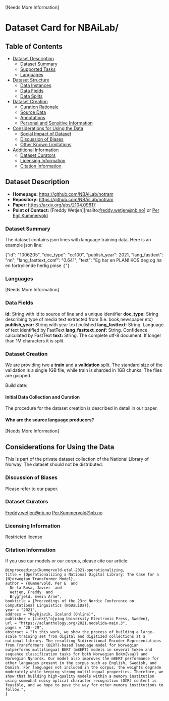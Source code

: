 [Needs More Information]

# Dataset Card for NBAiLab/<corpusname>

## Table of Contents
- [Dataset Description](#dataset-description)
  - [Dataset Summary](#dataset-summary)
  - [Supported Tasks](#supported-tasks-and-leaderboards)
  - [Languages](#languages)
- [Dataset Structure](#dataset-structure)
  - [Data Instances](#data-instances)
  - [Data Fields](#data-instances)
  - [Data Splits](#data-instances)
- [Dataset Creation](#dataset-creation)
  - [Curation Rationale](#curation-rationale)
  - [Source Data](#source-data)
  - [Annotations](#annotations)
  - [Personal and Sensitive Information](#personal-and-sensitive-information)
- [Considerations for Using the Data](#considerations-for-using-the-data)
  - [Social Impact of Dataset](#social-impact-of-dataset)
  - [Discussion of Biases](#discussion-of-biases)
  - [Other Known Limitations](#other-known-limitations)
- [Additional Information](#additional-information)
  - [Dataset Curators](#dataset-curators)
  - [Licensing Information](#licensing-information)
  - [Citation Information](#citation-information)

## Dataset Description

- **Homepage:** https://github.com/NBAiLab/notram
- **Repository:** https://github.com/NBAiLab/notram
- **Paper:** https://arxiv.org/abs/2104.09617
- **Point of Contact:** [Freddy Wetjen][mailto:freddy.wetjen@nb.no] or [Per Egil Kummervold](mailto:per.egil.kummervold@nb.no)

### Dataset Summary

The <corpusname> dataset contains json lines with language training data. Here is an example json line:

{"id": "1006205", "doc_type": "cc100", "publish_year": 2021, "lang_fasttext": "nn", "lang_fasttext_conf": "0.641", "text": "Eg har en PLAN! KOS deg og ha en fortryllende herlig pinse :)"}

### Languages
[Needs More Information]

### Data Fields

**id:** String with id to source of line and a unique identifier
**doc_type:** String describing type of media text extracted from (I.e. book,newspaper etc)
**publish_year:** String with year text pulished
**lang_fasttext:** String. Language of text identified by FastText
**lang_fasttext_conf:** String. Confidence calculated by FastText
**text:** String. The complete utf-8 document. If longer than 1M characters it is split. 

### Dataset Creation
We are providing two a **train** and a **validation** split. The standard size of the validation is a single 1GB file, while train is sharded in 1GB chunks. The files are gxipped.

Build date: <builddate>

#### Initial Data Collection and Curation
The procedure for the dataset creation is described in detail in our paper.

#### Who are the source language producers?
[Needs More Information]


<stats>

## Considerations for Using the Data
This is part of the private dataset collection of the National Library of Norway. The dataset should not be distributed.


### Discussion of Biases
Please refer to our paper.

### Dataset Curators
Freddy.wetjen@nb.no
Per.Kummervold@nb.no

### Licensing Information

Restricted license

### Citation Information
If you use our models or our corpus, please cite our article:

    @inproceedings{kummervold-etal-2021-operationalizing,
    title = {Operationalizing a National Digital Library: The Case for a {N}orwegian Transformer Model},
    author = {Kummervold, Per E  and
      De la Rosa, Javier  and
      Wetjen, Freddy  and
      Brygfjeld, Svein Arne",
    booktitle = {Proceedings of the 23rd Nordic Conference on Computational Linguistics (NoDaLiDa)},
    year = "2021",
    address = "Reykjavik, Iceland (Online)",
    publisher = {Link{\"o}ping University Electronic Press, Sweden},
    url = "https://aclanthology.org/2021.nodalida-main.3",
    pages = "20--29",
    abstract = "In this work, we show the process of building a large-scale training set from digital and digitized collections at a national library. The resulting Bidirectional Encoder Representations from Transformers (BERT)-based language model for Norwegian outperforms multilingual BERT (mBERT) models in several token and sequence classification tasks for both Norwegian Bokm{\aa}l and Norwegian Nynorsk. Our model also improves the mBERT performance for other languages present in the corpus such as English, Swedish, and Danish. For languages not included in the corpus, the weights degrade moderately while keeping strong multilingual properties. Therefore, we show that building high-quality models within a memory institution using somewhat noisy optical character recognition (OCR) content is feasible, and we hope to pave the way for other memory institutions to follow.",
    }
